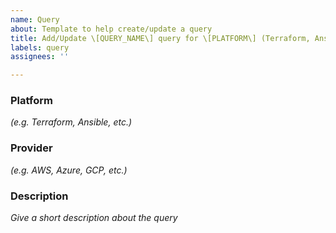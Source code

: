 ```yaml
---
name: Query
about: Template to help create/update a query
title: Add/Update \[QUERY_NAME\] query for \[PLATFORM\] (Terraform, Ansible, ..)
labels: query
assignees: ''

---
```


### Platform
*(e.g. Terraform, Ansible, etc.)*

### Provider
*(e.g. AWS, Azure, GCP, etc.)*

### Description
*Give a short description about the query*
